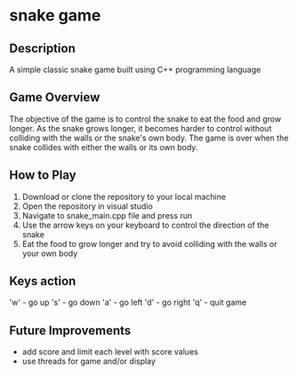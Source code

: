 # snake game
## Description
A simple classic snake game built using C++ programming language

## Game Overview

The objective of the game is to control the snake to eat the food and grow longer. As the snake grows longer, it becomes harder to control without colliding with the walls or the snake's own body. The game is over when the snake collides with either the walls or its own body.

## How to Play

1.  Download or clone the repository to your local machine
2.  Open the repository in visual studio
3.  Navigate to snake_main.cpp file and press run 
4.  Use the arrow keys on your keyboard to control the direction of the snake
5.  Eat the food to grow longer and try to avoid colliding with the walls or your own body

## Keys action

'w' - go up
's' - go down
'a' - go left
'd' - go right
'q' - quit game

## Future Improvements
* add score and limit each level with score values
* use threads for game and/or display
